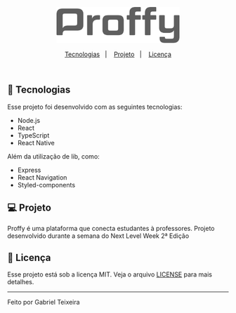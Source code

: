 <p align="center">
   <img src="https://github.com/Gabriel-Teixeira/Proffy/blob/master/web/src/assets/images/logo-dark.svg" alt="Proffy" width="280"/>
</p>

<!--<p align="center">	
   <a href="https://www.linkedin.com/in/felipe-molinari-2548b0193/">
      <img alt="Gabriel Teixeira" src="https://img.shields.io/badge/-Felipe Molinari-6EC987?style=flat&logo=Linkedin&logoColor=white" />
   </a>
  <img alt="Repository size" src="https://img.shields.io/github/repo-size/FelipeMolinari/Proffy?color=6EC987">
  
  <img alt="License" src="https://img.shields.io/badge/license-MIT-6EC987">
</p>-->


<p align="center">
  <a href="#rocket-tecnologias">Tecnologias</a>&nbsp;&nbsp;&nbsp;|&nbsp;&nbsp;&nbsp;
  <a href="#-projeto">Projeto</a>&nbsp;&nbsp;&nbsp;|&nbsp;&nbsp;&nbsp;
  <!--<a href="#-layout">Layout</a>&nbsp;&nbsp;&nbsp;|&nbsp;&nbsp;&nbsp;-->
  <a href="#memo-licença">Licença</a>
</p>

<br>

## :rocket: Tecnologias

Esse projeto foi desenvolvido com as seguintes tecnologias:

- Node.js
- React
- TypeScript
- React Native

Além da utilização de lib, como:

- Express
- React Navigation
- Styled-components

## 💻 Projeto

Proffy é uma plataforma que conecta estudantes à professores. Projeto desenvolvido durante a semana do Next Level Week 2ª Edição 

## :memo: Licença

Esse projeto está sob a licença MIT. Veja o arquivo [LICENSE](LICENSE.md) para mais detalhes.

---

Feito por Gabriel Teixeira
